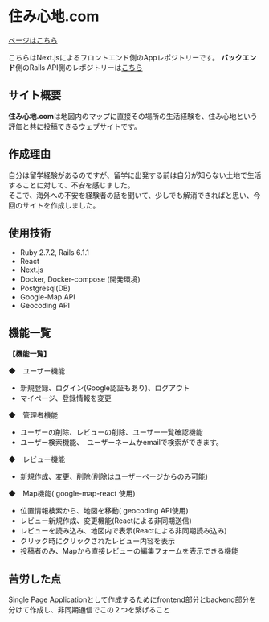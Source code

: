 # 住み心地.com
[ページはこちら](https://frontend.takaya787.vercel.app/)

こちらはNext.jsによるフロントエンド側のAppレポジトリーです。
**バックエンド**側のRails API側のレポジトリーは[こちら](https://github.com/takaya787/backend)

## サイト概要

**住み心地.com**は地図内のマップに直接その場所の生活経験を、住み心地という評価と共に投稿できるウェブサイトです。<br>

## 作成理由
自分は留学経験があるのですが、留学に出発する前は自分が知らない土地で生活することに対して、不安を感じました。<br>
そこで、海外への不安を経験者の話を聞いて、少しでも解消できればと思い、今回のサイトを作成しました。

## 使用技術

* Ruby 2.7.2, Rails 6.1.1
* React
* Next.js
* Docker, Docker-compose (開発環境)
* Postgresql(DB)
* Google-Map API
* Geocoding API

## 機能一覧
**【機能一覧】**

◆　ユーザー機能 
* 新規登録、ログイン(Google認証もあり)、ログアウト
* マイページ、登録情報を変更

◆　管理者機能 
* ユーザーの削除、レビューの削除、ユーザー一覧確認機能
* ユーザー検索機能、　ユーザーネームかemailで検索ができます。

◆　レビュー機能 
* 新規作成、変更、削除(削除はユーザーページからのみ可能)

◆　Map機能( google-map-react 使用)
* 位置情報検索から、地図を移動( geocoding API使用)
* レビュー新規作成、変更機能(Reactによる非同期送信)
* レビューを読み込み、地図内で表示(Reactによる非同期読み込み)
* クリック時にクリックされたレビュー内容を表示
* 投稿者のみ、Mapから直接レビューの編集フォームを表示できる機能

## 苦労した点
Single Page Applicationとして作成するためにfrontend部分とbackend部分を分けて作成し、非同期通信でこの２つを繋げること
